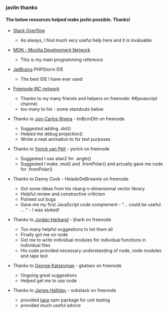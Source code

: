 ### javlin thanks

#### The below resources helped make javlin possible.  Thanks!

* [Stack Overflow][so]
  * As always, I find much very useful help here and it is invaluable

* [MDN - Mozilla Development Network][mdn]
  * This is my main programming reference

* [JetBrains][jetbrains] PHPStorm IDE
  * The best IDE I have ever used

* [Freenode IRC network][freenode]
  * Thanks to my many friends and helpers on freenode: &#35;&#35;javascript channel.
  * too many to list - some standouts below

* Thanks to [Jon-Carlos Rivera][ImBcmDth] - ImBcmDth on freenode
  * Suggested adding .dot()
  * Helped me debug projection()
  * Wrote a neat animation to for test purposes

* Thanks to [Yorick van Pelt][yorick] - yorick on freenode
  * Suggested I use atan2 for .angle()
  * Suggested I make .mul() and .fromPolar() and actually gave me code for .fromPolar()

* Thanks to Danny Cook - HeladoDeBrownie on freenode
  * Got some ideas from his vbang n-dimensional vector library
  * Helpful review and constructive criticism
  * Pointed out bugs
  * Gave me my first JavaScript code complement - "... could be useful ... " - I was stoked!

* Thanks to [Jordan Harband][ljharb] - ljharb on freenode
  * Too many helpful suggestions to list them all
  * Finally got me on node
  * Got me to write individual modules for individual functions in individual files
  * His code provided necessary understanding of node, node modules and tape test
  
* Thanks to [George Katsevman][gkatsev] - gkatsev on freenode
  * Ongoing great suggestions
  * Helped get me to use node
  
* Thanks to [James Halliday][substack] - substack on freenode
  * provided [tape][tape] npm package for unit testing
  * provided much useful advice
  
[so]: http://stackoverflow.com/
[mdn]: https://developer.mozilla.org/en-US/
[jetbrains]: http://www.jetbrains.com/
[freenode]: https://freenode.net/
[ImBcmDth]: http://www.jon-carlos.com/
[yorick]: http://yori.cc/
[ljharb]: https://github.com/ljharb
[gkatsev]: https://github.com/gkatsev
[substack]: https://github.com/substack
[tape]: https://github.com/substack/tape
